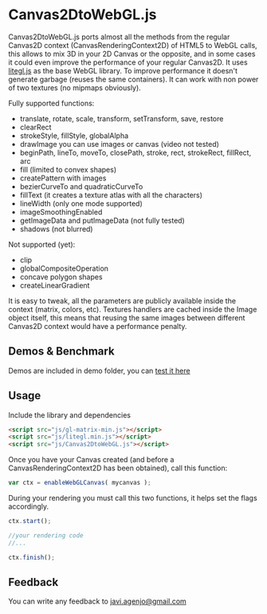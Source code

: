 Canvas2DtoWebGL.js
==================

Canvas2DtoWebGL.js ports almost all the methods from the regular Canvas2D context (CanvasRenderingContext2D) of HTML5 to WebGL calls, this allows to mix 3D in your 2D Canvas or the opposite, and in some cases it could even improve the performance of your regular Canvas2D.
It uses [litegl.js](https://github.com/jagenjo/litegl.js) as the base WebGL library.
To improve performance it doesn't generate garbage (reuses the same containers). It can work with non power of two textures (no mipmaps obviously).

Fully supported functions:

 * translate, rotate, scale, transform, setTransform, save, restore
 * clearRect
 * strokeStyle, fillStyle, globalAlpha
 * drawImage you can use images or canvas (video not tested)
 * beginPath, lineTo, moveTo, closePath, stroke, rect, strokeRect, fillRect, arc
 * fill (limited to convex shapes)
 * createPattern with images
 * bezierCurveTo and quadraticCurveTo
 * fillText (it creates a texture atlas with all the characters)
 * lineWidth (only one mode supported)
 * imageSmoothingEnabled
 * getImageData and putImageData (not fully tested)
 * shadows (not blurred)

Not supported (yet):
 * clip
 * globalCompositeOperation
 * concave polygon shapes
 * createLinearGradient
 
It is easy to tweak, all the parameters are publicly available inside the context (matrix, colors, etc).
Textures handlers are cached inside the Image object itself, this means that reusing the same images between different Canvas2D context would have a performance penalty.


Demos & Benchmark
-----------------
Demos are included in demo folder, you can [test it here](http://tamats.com/projects/canvas2DtoWebGL/demo)

Usage
-----

Include the library and dependencies
```html
<script src="js/gl-matrix-min.js"></script>
<script src="js/litegl.min.js"></script>
<script src="js/Canvas2DtoWebGL.js"></script>
```

Once you have your Canvas created (and before a CanvasRenderingContext2D has been obtained), call this function:
```js
var ctx = enableWebGLCanvas( mycanvas );
```

During your rendering you must call this two functions, it helps set the flags accordingly.
```js
ctx.start();

//your rendering code
//...

ctx.finish();
```

Feedback
--------

You can write any feedback to javi.agenjo@gmail.com
